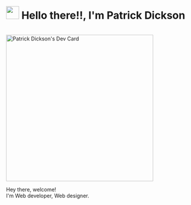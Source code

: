 # <img src="https://cdn.jsdelivr.net/gh/Th3Wall/assets-cdn/PersonalGithubReadme/HandGreet.gif" width="35px" height="35px" />&nbsp;<b>Hello there!!, I'm Patrick Dickson</b>
<br>
<a href="https://app.daily.dev/patrickdickson5"><img src="https://api.daily.dev/devcards/4372fbaf69d8487b9b0375741b96be35.png?r=rh9" width="400" alt="Patrick Dickson's Dev Card"/></a>
<p aligh="left">
  <p>Hey there, welcome!</br>
  I'm Web developer, Web designer. 
